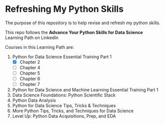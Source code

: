 # Refreshing My Python Skills
The purpose of this repository is to help revise and refresh my python skills.

This repo follows the **Advance Your Python Skills for Data Science** Learning Path on LinkedIn

Courses in this Learning Path are:
1. Python for Data Science Essential Training Part 1
   - [X] Chapter 2
   - [ ] Chapter 4
   - [ ] Chapter 5
   - [ ] Chapter 6
   - [ ] Chapter 7
2. Python for Data Science and Machine Learning Essential Training Part 1
3. Data Science Foundations: Python Scientific Stack
4. Python Data Analysis
5. Python for Data Science Tips, Tricks & Techniques
6. More Python Tips, Tricks, and Techniques for Data Science
7. Level Up: Python Data Acquisitions, Prep, and EDA


